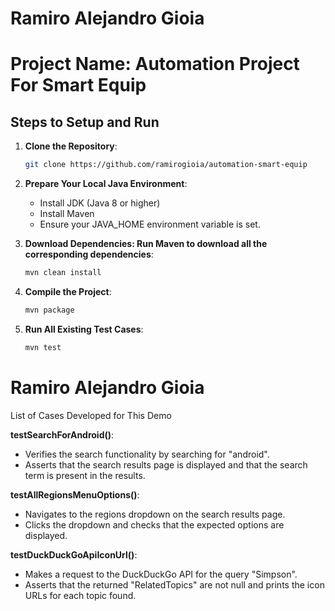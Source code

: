 # Ramiro Alejandro Gioia
# Project Name: Automation Project For Smart Equip


## Steps to Setup and Run

1. **Clone the Repository**:
   ```bash
   git clone https://github.com/ramirogioia/automation-smart-equip

2. **Prepare Your Local Java Environment**:
    - Install JDK (Java 8 or higher)
    - Install Maven
    - Ensure your JAVA_HOME environment variable is set.

3. **Download Dependencies: Run Maven to download all the corresponding dependencies**:
   ```bash
   mvn clean install

4. **Compile the Project**:
   ```bash
   mvn package

5. **Run All Existing Test Cases**:
   ```bash
   mvn test


# Ramiro Alejandro Gioia
List of Cases Developed for This Demo

**testSearchForAndroid()**:
- Verifies the search functionality by searching for "android".
- Asserts that the search results page is displayed and that the search term is present in the results.

**testAllRegionsMenuOptions()**:
- Navigates to the regions dropdown on the search results page.
- Clicks the dropdown and checks that the expected options are displayed.

**testDuckDuckGoApiIconUrl()**:
- Makes a request to the DuckDuckGo API for the query "Simpson".
- Asserts that the returned "RelatedTopics" are not null and prints the icon URLs for each topic found.